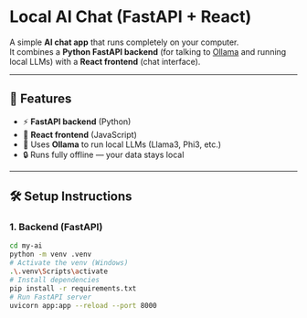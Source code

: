 # Local AI Chat (FastAPI + React)

A simple **AI chat app** that runs completely on your computer.  
It combines a **Python FastAPI backend** (for talking to [Ollama](https://ollama.ai) and running local LLMs) with a **React frontend** (chat interface).

---

## 🚀 Features
- ⚡ **FastAPI backend** (Python)
- 💬 **React frontend** (JavaScript)
- 🧠 Uses **Ollama** to run local LLMs (Llama3, Phi3, etc.)
- 🔒 Runs fully offline — your data stays local

---

## 🛠 Setup Instructions

### 1. Backend (FastAPI)
```bash
cd my-ai
python -m venv .venv
# Activate the venv (Windows)
.\.venv\Scripts\activate
# Install dependencies
pip install -r requirements.txt
# Run FastAPI server
uvicorn app:app --reload --port 8000
